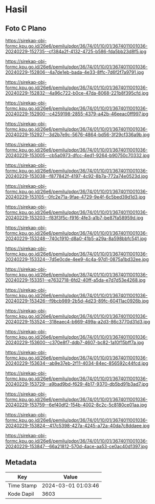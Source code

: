 # Hasil

## Foto C Plano

https://sirekap-obj-formc.kpu.go.id/26e6/pemilu/pdpr/36/74/01/10/01/3674011001036-20240229-152735--cf384a2f-4132-4725-b586-fda5bb23d8f5.jpg

https://sirekap-obj-formc.kpu.go.id/26e6/pemilu/pdpr/36/74/01/10/01/3674011001036-20240229-152806--4a7de1eb-bada-4e33-8ffc-7d6f2f7a9791.jpg

https://sirekap-obj-formc.kpu.go.id/26e6/pemilu/pdpr/36/74/01/10/01/3674011001036-20240229-152832--4a96c722-b0ce-47da-8068-221b8f395cfd.jpg

https://sirekap-obj-formc.kpu.go.id/26e6/pemilu/pdpr/36/74/01/10/01/3674011001036-20240229-152900--c4259198-2855-4379-a42b-46eeac0ff997.jpg

https://sirekap-obj-formc.kpu.go.id/26e6/pemilu/pdpr/36/74/01/10/01/3674011001036-20240229-152927--3d2b7e9c-5676-4864-bd56-3f29cf336a9b.jpg

https://sirekap-obj-formc.kpu.go.id/26e6/pemilu/pdpr/36/74/01/10/01/3674011001036-20240229-153005--cb5a0973-dfcc-4ed1-9264-b90750c70332.jpg

https://sirekap-obj-formc.kpu.go.id/26e6/pemilu/pdpr/36/74/01/10/01/3674011001036-20240229-153038--f877842f-4197-4c92-8b7a-772a74e0523d.jpg

https://sirekap-obj-formc.kpu.go.id/26e6/pemilu/pdpr/36/74/01/10/01/3674011001036-20240229-153105--0fc2e71a-9fae-4729-9e4f-6c5bed39d1d3.jpg

https://sirekap-obj-formc.kpu.go.id/26e6/pemilu/pdpr/36/74/01/10/01/3674011001036-20240229-153203--f83f3f5c-f916-4fe3-a1b7-be87fa58959d.jpg

https://sirekap-obj-formc.kpu.go.id/26e6/pemilu/pdpr/36/74/01/10/01/3674011001036-20240229-153248--740c1910-d8a0-41b5-a29a-8a598bbfc541.jpg

https://sirekap-obj-formc.kpu.go.id/26e6/pemilu/pdpr/36/74/01/10/01/3674011001036-20240229-153324--7d5e0cde-4ee9-4c4a-97d1-0875a1bd32ee.jpg

https://sirekap-obj-formc.kpu.go.id/26e6/pemilu/pdpr/36/74/01/10/01/3674011001036-20240229-153351--e7632718-6fd2-40ff-a5da-e7d7d53e4268.jpg

https://sirekap-obj-formc.kpu.go.id/26e6/pemilu/pdpr/36/74/01/10/01/3674011001036-20240229-153426--f9bcb989-2b5d-4d23-89fc-60411ac0926b.jpg

https://sirekap-obj-formc.kpu.go.id/26e6/pemilu/pdpr/36/74/01/10/01/3674011001036-20240229-153524--318eaec4-b669-499a-a2d3-86c3770d31d3.jpg

https://sirekap-obj-formc.kpu.go.id/26e6/pemilu/pdpr/36/74/01/10/01/3674011001036-20240229-153600--c370e8f7-ddb7-4607-bc82-1a10f15bff7a.jpg

https://sirekap-obj-formc.kpu.go.id/26e6/pemilu/pdpr/36/74/01/10/01/3674011001036-20240229-153634--ab9e37eb-2f11-4034-84ec-856592c44fcd.jpg

https://sirekap-obj-formc.kpu.go.id/26e6/pemilu/pdpr/36/74/01/10/01/3674011001036-20240229-153729--a9bad9bd-f629-4b17-9370-db5bd91b3ad7.jpg

https://sirekap-obj-formc.kpu.go.id/26e6/pemilu/pdpr/36/74/01/10/01/3674011001036-20240229-153759--6ef40df2-154b-4002-8c2c-5c8180ce01aa.jpg

https://sirekap-obj-formc.kpu.go.id/26e6/pemilu/pdpr/36/74/01/10/01/3674011001036-20240229-153824--417c5398-427a-4245-a72a-40da7c8ddaee.jpg

https://sirekap-obj-formc.kpu.go.id/26e6/pemilu/pdpr/36/74/01/10/01/3674011001036-20240229-153847--66a21812-570d-4ace-aa53-ce0ac40d1397.jpg


## Metadata

| Key        | Value               |
| ---------- | ------------------- |
| Time Stamp | 2024-03-01 01:03:46 |
| Kode Dapil | 3603                |



